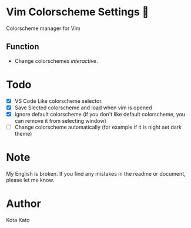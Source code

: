 # Vim Colorscheme Settings 🎨
Colorscheme manager for Vim

## Function
- Change colorschemes *interactive*.

# Todo
- [x] VS Code Like colorscheme selector.
- [x] Save Slected colorscheme and load when vim is opened
- [x] ignore default colorscheme (if you don't like default colorscheme, you can remove it from selecting window)
- [ ] Change colorscheme automatically (for example if it is night set dark theme)

# Note
My English is broken.
If you find any mistakes in the readme or document, please let me know.

# Author
Kota Kato
